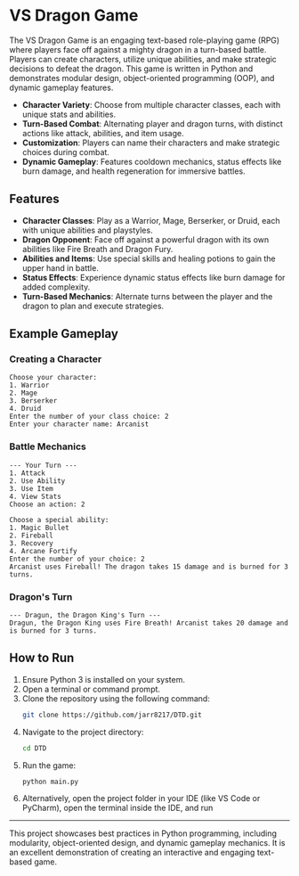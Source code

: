 # VS Dragon Game

The VS Dragon Game is an engaging text-based role-playing game (RPG) where players face off against a mighty dragon in a turn-based battle. Players can create characters, utilize unique abilities, and make strategic decisions to defeat the dragon. This game is written in Python and demonstrates modular design, object-oriented programming (OOP), and dynamic gameplay features.

- **Character Variety**: Choose from multiple character classes, each with unique stats and abilities.
- **Turn-Based Combat**: Alternating player and dragon turns, with distinct actions like attack, abilities, and item usage.
- **Customization**: Players can name their characters and make strategic choices during combat.
- **Dynamic Gameplay**: Features cooldown mechanics, status effects like burn damage, and health regeneration for immersive battles.

## Features

- **Character Classes**: Play as a Warrior, Mage, Berserker, or Druid, each with unique abilities and playstyles.
- **Dragon Opponent**: Face off against a powerful dragon with its own abilities like Fire Breath and Dragon Fury.
- **Abilities and Items**: Use special skills and healing potions to gain the upper hand in battle.
- **Status Effects**: Experience dynamic status effects like burn damage for added complexity.
- **Turn-Based Mechanics**: Alternate turns between the player and the dragon to plan and execute strategies.

## Example Gameplay

### Creating a Character
```plaintext
Choose your character:
1. Warrior
2. Mage
3. Berserker
4. Druid
Enter the number of your class choice: 2
Enter your character name: Arcanist
```

### Battle Mechanics
```plaintext
--- Your Turn ---
1. Attack
2. Use Ability
3. Use Item
4. View Stats
Choose an action: 2

Choose a special ability:
1. Magic Bullet
2. Fireball
3. Recovery
4. Arcane Fortify
Enter the number of your choice: 2
Arcanist uses Fireball! The dragon takes 15 damage and is burned for 3 turns.
```

### Dragon's Turn
```plaintext
--- Dragun, the Dragon King's Turn ---
Dragun, the Dragon King uses Fire Breath! Arcanist takes 20 damage and is burned for 3 turns.
```


## How to Run
1. Ensure Python 3 is installed on your system.
2. Open a terminal or command prompt.
3. Clone the repository using the following command:
   ```bash
   git clone https://github.com/jarr8217/DTD.git
   ```
4. Navigate to the project directory:
   ```bash
   cd DTD
   ```
5. Run the game:
   ```bash
   python main.py
   ```
6. Alternatively, open the project folder in your IDE (like VS Code or PyCharm),
open the terminal inside the IDE, and run


---

This project showcases best practices in Python programming, including modularity, object-oriented design, and dynamic gameplay mechanics. It is an excellent demonstration of creating an interactive and engaging text-based game.
